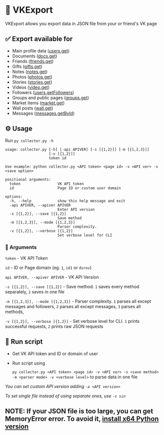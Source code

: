 # 📄 VKExport

VKExport allows you export data in JSON file from your or friend's VK page

## ✅ Export available for
* Main profile data ([users.get](https://vk.com/dev/users.get))
* Documents ([docs.get](https://vk.com/dev/docs.get))
* Friends ([friends.get](https://vk.com/dev/friends.get))
* Gifts ([gifts.get](https://vk.com/dev/gifts.get))
* Notes ([notes.get](https://vk.com/dev/notes.get))
* Photos ([photos.get](https://vk.com/dev/photos.get))
* Stories ([stories.get](https://vk.com/dev/stories.get))
* Videos ([video.get](https://vk.com/dev/video.get))
* Followers ([users.getFollowers](https://vk.com/dev/users.getFollowers))
* Groups and public pages ([groups.get](https://vk.com/dev/groups.get))
* Market items ([market.get](https://vk.com/dev/market.get))
* Wall posts ([wall.get](https://vk.com/dev/wall.get))
* Messages ([messages.getById](https://vk.com/dev/messages.getById))

## ⚙️ Usage
Run `py collector.py -h`

```
usage: collector.py [-h] [-api APIVER] [-s [{1,2}]] [-m [{1,2,3}]]      
                    [-v [{1,2}]]                                        
                    token id                                            
                
Use example: python collector.py <API token> <page id> -v <API ver> -s  
<save option>

positional arguments:
  token                 VK API token
  id                    Page ID or custom user domain

options:
  -h, --help            show this help message and exit
  -api APIVER, --apiver APIVER
                        Enter API version
  -s [{1,2}], --save [{1,2}]
                        Save method
  -m [{1,2,3}], --mode [{1,2,3}]
                        Parser complexity.
  -v [{1,2}], --verbose [{1,2}]
                        Set verbose level for CLI
```
### 📍 Arguments
`token` - VK API Token

`id` - ID or Page domain (eg. `1`, `id1` or `durov`)

`api APIVER, --apiver APIVER` - VK API Version

`-s [{1,2}], --save [{1,2}]` - Save method. `1` saves every method separately, `2` saves in one file

`-m [{1,2,3}], --mode [{1,2,3}]` - Parser complexity. `1` parses all except messages and followers, `2` parses all except messages, `3` parses all methods,

`-v [{1,2}], --verbose [{1,2}]` - Set verbose level for CLI. `1` prints successful requests, `2` prints raw JSON requests

## 🔌 Run script
* Get VK API token and ID or domain of user
* Run script using 
  
    `py collector.py <API token> <page id> -v <API ver> -s <save method> -m <parser mode> -v <verbose level>` to parse data in one file

*You can set custom API version adding `-a <API version>`*

*To set single file instead of using separate ones, use  `-s sin`*

## NOTE: If your JSON file is too large, you can get MemoryError error. To avoid it, [install x64 Python version](https://stackoverflow.com/a/37726090)
